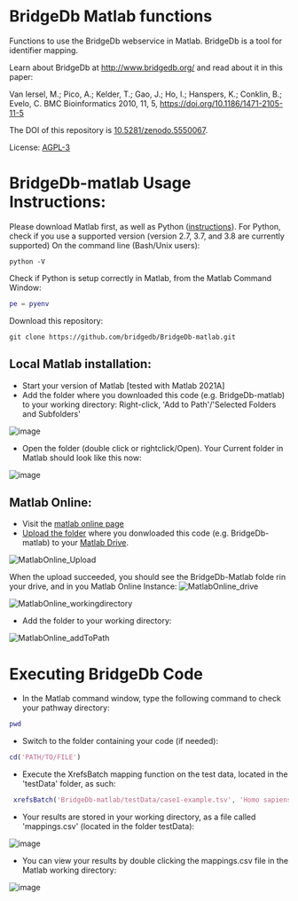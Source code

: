 # BridgeDb Matlab functions

Functions to use the BridgeDb webservice in Matlab. BridgeDb is a tool for identifier mapping.

Learn about BridgeDb at http://www.bridgedb.org/ and read about it in this paper:

Van Iersel, M.;  Pico, A.;  Kelder, T.;  Gao, J.;  Ho, I.;   Hanspers, K.;  Conklin, B.;  Evelo, C. BMC Bioinformatics 2010, 11, 5, https://doi.org/10.1186/1471-2105-11-5

The DOI of this repository is [10.5281/zenodo.5550067](https://doi.org/10.5281/zenodo.5550067).

License: [AGPL-3](LICENSE.txt)


# BridgeDb-matlab Usage Instructions:

Please download Matlab first, as well as Python ([instructions](https://nl.mathworks.com/help/matlab/matlab_external/install-supported-python-implementation.html)).
For Python, check if you use a supported version (version 2.7, 3.7, and 3.8 are currently supported)
On the command line (Bash/Unix users):
```
python -V
```
Check if Python is setup correctly in Matlab, from the Matlab Command Window:

```Matlab
pe = pyenv
```
Download this repository:
```
git clone https://github.com/bridgedb/BridgeDb-matlab.git
```
## Local Matlab installation:
- Start your version of Matlab [tested with Matlab 2021A]
- Add the folder where you downloaded this code (e.g. BridgeDb-matlab) to your working directory:
Right-click, 'Add to Path'/'Selected Folders and Subfolders'

![image](https://user-images.githubusercontent.com/26277832/128179863-0ec98cfc-a93b-4600-a24e-44e08fed04f3.png)

- Open the folder (double click or rightclick/Open).
Your Current folder in Matlab should look like this now:

![image](https://user-images.githubusercontent.com/26277832/128179968-e1d504e5-8622-461f-af70-ad23b205a0a4.png)


## Matlab Online:
- Visit the [matlab online page](https://www.mathworks.com/products/matlab-online.html)
- [Upload the folder](https://nl.mathworks.com/help/matlabmobile/ug/use-files-on-the-cloud.html) where you donwloaded this code (e.g. BridgeDb-matlab) to your [Matlab Drive](https://drive.matlab.com/).

![MatlabOnline_Upload](https://user-images.githubusercontent.com/26277832/133572946-807455f6-e6fb-41b6-9792-13e201dbc587.png)

When the upload succeeded, you should see the BridgeDb-Matlab folde rin your drive, and in you Matlab Online Instance:
![MatlabOnline_drive](https://user-images.githubusercontent.com/26277832/133573305-d8061c35-b170-4cef-bbd1-f44b21cd43ac.png)

![MatlabOnline_workingdirectory](https://user-images.githubusercontent.com/26277832/133573480-2f66646c-cf31-462f-aaf2-fad15e8b0556.png)

- Add the folder to your working directory:

![MatlabOnline_addToPath](https://user-images.githubusercontent.com/26277832/133573880-943b7da1-ab75-450a-95d9-5bd3c309c53c.png)

# Executing BridgeDb Code


- In the Matlab command window, type the following command to check your pathway directory:
```Matlab
pwd
```
- Switch to the folder containing your code (if needed):
```Matlab
cd('PATH/TO/FILE')
```

- Execute the XrefsBatch mapping function on the test data, located in the 'testData' folder, as such:
```Matlab
 xrefsBatch('BridgeDb-matlab/testData/case1-example.tsv', 'Homo sapiens', 'H')
 ```
- Your results are stored in your working directory, as a file called 'mappings.csv' (located in the folder testData):

![image](https://user-images.githubusercontent.com/26277832/128185709-f21fd6d6-5ee8-422b-b224-6e2398e0aa41.png)

- You can view your results by double clicking the mappings.csv file in the Matlab working directory:

![image](https://user-images.githubusercontent.com/26277832/128186171-d2e5beb9-48a7-4b87-9616-7d90b618afd7.png)
